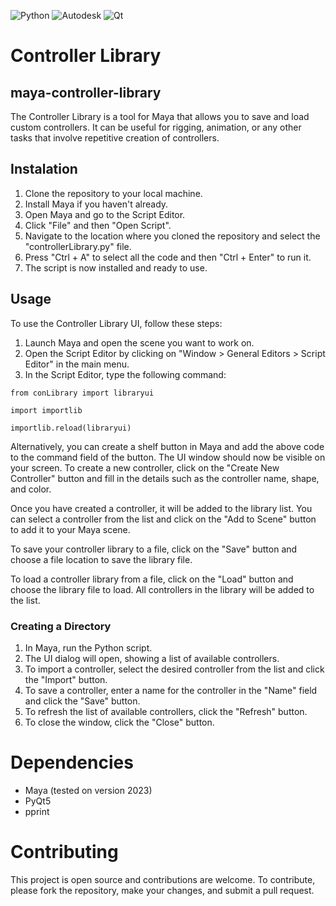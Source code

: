 ![Python](https://img.shields.io/badge/python-3670A0?style=for-the-badge&logo=python&logoColor=ffdd54)
![Autodesk](https://a11ybadges.com/badge?logo=autodesk)
![Qt](https://img.shields.io/badge/Qt-%23217346.svg?style=for-the-badge&logo=Qt&logoColor=white)
# Controller Library

## maya-controller-library
The Controller Library is a tool for Maya that allows you to save and load custom controllers. 
It can be useful for rigging, animation, or any other tasks that involve repetitive creation of controllers.

## Instalation

1. Clone the repository to your local machine.
2. Install Maya if you haven't already.
3. Open Maya and go to the Script Editor.
4. Click "File" and then "Open Script".
5. Navigate to the location where you cloned the repository and select the "controllerLibrary.py" file.
6. Press "Ctrl + A" to select all the code and then "Ctrl + Enter" to run it.
7. The script is now installed and ready to use.

## Usage

To use the Controller Library UI, follow these steps:

1. Launch Maya and open the scene you want to work on.
2. Open the Script Editor by clicking on "Window > General Editors > Script Editor" in the main menu.
3. In the Script Editor, type the following command:

```
from conLibrary import libraryui

import importlib

importlib.reload(libraryui)
```

Alternatively, you can create a shelf button in Maya and add the above code to the command field of the button.
The UI window should now be visible on your screen. To create a new controller, click on the "Create New Controller" button and fill in the details such as the controller name, shape, and color.

Once you have created a controller, it will be added to the library list. You can select a controller from the list and click on the "Add to Scene" button to add it to your Maya scene.

To save your controller library to a file, click on the "Save" button and choose a file location to save the library file.

To load a controller library from a file, click on the "Load" button and choose the library file to load. All controllers in the library will be added to the list.

### Creating a Directory

1. In Maya, run the Python script.
2. The UI dialog will open, showing a list of available controllers.
3. To import a controller, select the desired controller from the list and click the "Import" button.
4. To save a controller, enter a name for the controller in the "Name" field and click the "Save" button.
5. To refresh the list of available controllers, click the "Refresh" button.
6. To close the window, click the "Close" button.

# Dependencies
* Maya (tested on version 2023)
* PyQt5
* pprint

# Contributing
This project is open source and contributions are welcome. To contribute, please fork the repository, make your changes, and submit a pull request.
